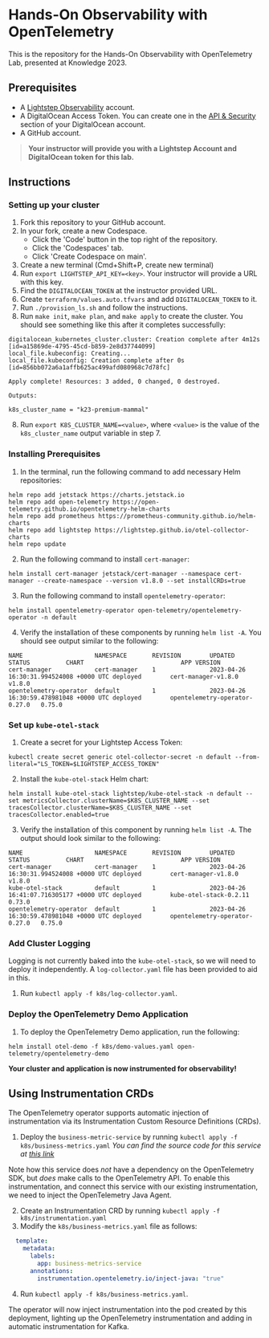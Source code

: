 # Hands-On Observability with OpenTelemetry

This is the repository for the Hands-On Observability with OpenTelemetry Lab,
presented at Knowledge 2023.

## Prerequisites

- A [Lightstep Observability](https://go.lightstep.com/developersignup.html)
  account.
- A DigitalOcean Access Token. You can create one in the
  [API & Security](https://cloud.digitalocean.com/account/api) section of your
  DigitalOcean account.
- A GitHub account.

> __Your instructor will provide you with a Lightstep Account and DigitalOcean
> token for this lab.__

## Instructions

### Setting up your cluster

1. Fork this repository to your GitHub account.
2. In your fork, create a new Codespace.
    - Click the 'Code' button in the top right of the repository.
    - Click the 'Codespaces' tab.
    - Click 'Create Codespace on main'.
3. Create a new terminal (Cmd+Shift+P, create new terminal)
4. Run `export LIGHTSTEP_API_KEY=<key>`. Your instructor will provide a URL with
   this key.
5. Find the `DIGITALOCEAN_TOKEN` at the instructor provided URL.
6. Create `terraform/values.auto.tfvars` and add `DIGITALOCEAN_TOKEN` to it.
7. Run `./provision_ls.sh` and follow the instructions.
8. Run `make init`, `make plan`, and `make apply` to create the cluster. You
   should see something like this after it completes successfully:
```
digitalocean_kubernetes_cluster.cluster: Creation complete after 4m12s [id=a15869de-4795-45cd-b859-2e8d37744099]
local_file.kubeconfig: Creating...
local_file.kubeconfig: Creation complete after 0s [id=856bb072a6a1affb625ac499afd080968c7d78fc]

Apply complete! Resources: 3 added, 0 changed, 0 destroyed.

Outputs:

k8s_cluster_name = "k23-premium-mammal"
```
8. Run `export K8S_CLUSTER_NAME=<value>`, where `<value>` is the value of the
   `k8s_cluster_name` output variable in step 7.

### Installing Prerequisites

1. In the terminal, run the following command to add necessary Helm
   repositories:
```
helm repo add jetstack https://charts.jetstack.io
helm repo add open-telemetry https://open-telemetry.github.io/opentelemetry-helm-charts
helm repo add prometheus https://prometheus-community.github.io/helm-charts
helm repo add lightstep https://lightstep.github.io/otel-collector-charts
helm repo update
```
2. Run the following command to install `cert-manager`:
```
helm install cert-manager jetstack/cert-manager --namespace cert-manager --create-namespace --version v1.8.0 --set installCRDs=true
```
3. Run the following command to install `opentelemetry-operator`:
```
helm install opentelemetry-operator open-telemetry/opentelemetry-operator -n default
```
4. Verify the installation of these components by running `helm list -A`. You
   should see output similar to the following:
```
NAME                    NAMESPACE       REVISION        UPDATED                                 STATUS          CHART                           APP VERSION
cert-manager            cert-manager    1               2023-04-26 16:30:31.994524008 +0000 UTC deployed        cert-manager-v1.8.0             v1.8.0     
opentelemetry-operator  default         1               2023-04-26 16:30:59.478981048 +0000 UTC deployed        opentelemetry-operator-0.27.0   0.75.0   
```

### Set up `kube-otel-stack`

1. Create a secret for your Lightstep Access Token:
```
kubectl create secret generic otel-collector-secret -n default --from-literal="LS_TOKEN=$LIGHTSTEP_ACCESS_TOKEN"
```
2. Install the `kube-otel-stack` Helm chart:
```
helm install kube-otel-stack lightstep/kube-otel-stack -n default --set metricsCollector.clusterName=$K8S_CLUSTER_NAME --set tracesCollector.clusterName=$K8S_CLUSTER_NAME --set tracesCollector.enabled=true
```
3. Verify the installation of this component by running `helm list -A`. The
   output should look similar to the following:
```
NAME                    NAMESPACE       REVISION        UPDATED                                 STATUS          CHART                           APP VERSION
cert-manager            cert-manager    1               2023-04-26 16:30:31.994524008 +0000 UTC deployed        cert-manager-v1.8.0             v1.8.0     
kube-otel-stack         default         1               2023-04-26 16:41:07.716305177 +0000 UTC deployed        kube-otel-stack-0.2.11          0.73.0     
opentelemetry-operator  default         1               2023-04-26 16:30:59.478981048 +0000 UTC deployed        opentelemetry-operator-0.27.0   0.75.0     
```

### Add Cluster Logging

Logging is not currently baked into the `kube-otel-stack`, so we will need to
deploy it independently. A `log-collector.yaml` file has been provided to aid in
this.

1. Run `kubectl apply -f k8s/log-collector.yaml`.

### Deploy the OpenTelemetry Demo Application

1. To deploy the OpenTelemetry Demo application, run the following:
```
helm install otel-demo -f k8s/demo-values.yaml open-telemetry/opentelemetry-demo
```

**Your cluster and application is now instrumented for observability!**

## Using Instrumentation CRDs

The OpenTelemetry operator supports automatic injection of instrumentation via
its Instrumentation Custom Resource Definitions (CRDs).

1. Deploy the `business-metric-service` by running `kubectl apply -f
   k8s/business-metrics.yaml`
_You can find the source code for this service at [this
link](https://github.com/austinlparker/otel-demo-business-metrics)_

Note how this service does _not_ have a dependency on the OpenTelemetry SDK, but
_does_ make calls to the OpenTelemetry API. To enable this instrumentation, and
connect this service with our existing instrumentation, we need to inject the
OpenTelemetry Java Agent.

2. Create an Instrumentation CRD by running `kubectl apply -f
   k8s/instrumentation.yaml`
3. Modify the `k8s/business-metrics.yaml` file as follows:
``` yaml
  template:
    metadata:
      labels:
        app: business-metrics-service
      annotations:
        instrumentation.opentelemetry.io/inject-java: "true"
```
4. Run `kubectl apply -f k8s/business-metrics.yaml`.

The operator will now inject instrumentation into the pod created by this
deployment, lighting up the OpenTelemetry instrumentation and adding in
automatic instrumentation for Kafka.